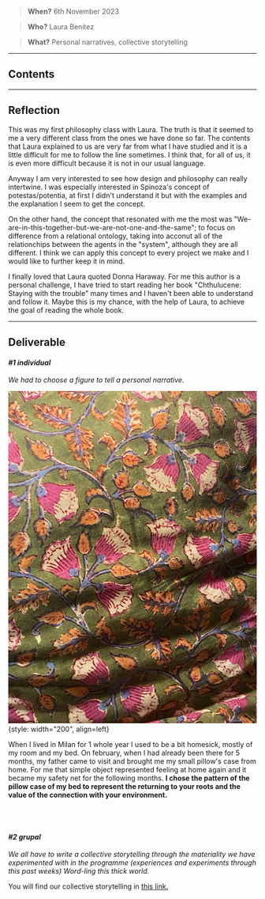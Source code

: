 

> **When?** 6th November 2023

> **Who?** Laura Benitez

> **What?** Personal narratives, collective storytelling
_________________________
## **Contents**

______________________________
## **Reflection**
This was my first philosophy class with Laura. The truth is that it seemed to me a very different class from the ones we have done so far. The contents that Laura explained to us are very far from what I have studied and it is a little difficult for me to follow the line sometimes. I think that, for all of us, it is even more difficult because it is not in our usual language.

Anyway I am very interested to see how design and philosophy can really intertwine. I was especially interested in Spinoza's concept of potestas/potentia, at first I didn't understand it but with the examples and the explanation I seem to get the concept.

On the other hand, the concept that resonated with me the most was "We-are-in-this-together-but-we-are-not-one-and-the-same"; to focus on difference from a relational ontology, taking into acconut all of the relationchips between the agents in the "system", although they are all different. I think we can apply this concept to every project we make and I would like to further keep it in mind.

I finally loved that Laura quoted Donna Haraway. For me this author is a personal challenge, I have tried to start reading her book "Chthulucene: Staying with the trouble" many times and I haven't been able to understand and follow it. Maybe this is my chance, with the help of Laura, to achieve the goal of reading the whole book.


__________________
## **Deliverable**

#### _#1 individual_

_We had to choose a figure to tell a personal narrative._

![](../images/Design%20Studio/Figure.jpg){style: width="200", align=left}

When I lived in Milan for 1 whole year I used to be a bit homesick, mostly of my room and my bed. On february, when I had already been there for 5 months, my father came to visit and brought me my small pillow's case from home. For me that simple object represented feeling at home again and it became my safety net for the following months. **I chose the pattern of the pillow case of my bed to represent the returning to your roots and the value of the connection with your environment.**

<br></br>

#### _#2 grupal_

_We all have to write a collective storytelling through the materiality we have experimented with in the programme (experiences and experiments through this past weeks) Word-ling this thick world._

You will find our collective storytelling in [this link.](https://pad.riseup.net/p/TellingNarrative(s)Stories-keep)